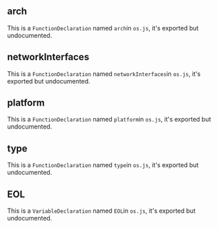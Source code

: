
## arch

This is a `FunctionDeclaration` named `arch`in `os.js`, it's exported but undocumented.



## networkInterfaces

This is a `FunctionDeclaration` named `networkInterfaces`in `os.js`, it's exported but undocumented.



## platform

This is a `FunctionDeclaration` named `platform`in `os.js`, it's exported but undocumented.



## type

This is a `FunctionDeclaration` named `type`in `os.js`, it's exported but undocumented.



## EOL

This is a `VariableDeclaration` named `EOL`in `os.js`, it's exported but undocumented.


